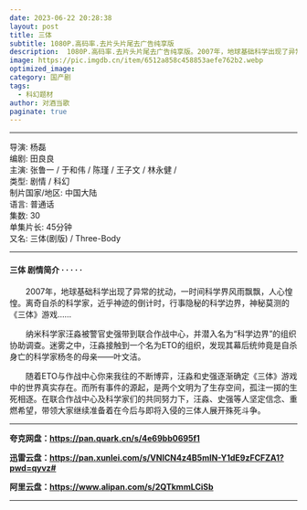```yaml
---
date: 2023-06-22 20:28:38
layout: post
title: 三体
subtitle: 1080P.高码率.去片头片尾去广告纯享版
description:  1080P.高码率.去片头片尾去广告纯享版。2007年，地球基础科学出现了异常的扰动，一时间科学界风雨飘飘，人心惶惶。离奇自杀的科学家，近乎神迹的倒计时，行事隐秘的科学边界...
image: https://pic.imgdb.cn/item/6512a858c458853aefe762b2.webp
optimized_image: 
category: 国产剧
tags:
  - 科幻题材
author: 对酒当歌
paginate: true
---
```



---

导演: 杨磊  
编剧: 田良良  
主演: 张鲁一 / 于和伟 / 陈瑾 / 王子文 / 林永健 /  
类型: 剧情 / 科幻  
制片国家/地区: 中国大陆  
语言: 普通话  
集数: 30  
单集片长: 45分钟  
又名: 三体(剧版) / Three-Body  

---

#### 三体 剧情简介 · · · · ·

　　2007年，地球基础科学出现了异常的扰动，一时间科学界风雨飘飘，人心惶惶。离奇自杀的科学家，近乎神迹的倒计时，行事隐秘的科学边界，神秘莫测的《三体》游戏……

　　纳米科学家汪淼被警官史强带到联合作战中心，并潜入名为“科学边界”的组织协助调查。迷雾之中，汪淼接触到一个名为ETO的组织，发现其幕后统帅竟是自杀身亡的科学家杨冬的母亲——叶文洁。

　　随着ETO与作战中心你来我往的不断博弈，汪淼和史强逐渐确定《三体》游戏中的世界真实存在。而所有事件的源起，是两个文明为了生存空间，孤注一掷的生死相逐。在联合作战中心及科学家们的共同努力下，汪淼、史强等人坚定信念、重燃希望，带领大家继续准备着在今后与即将入侵的三体人展开殊死斗争。

---

**夸克网盘：<https://pan.quark.cn/s/4e69bb0695f1>**

**迅雷云盘：<https://pan.xunlei.com/s/VNlCN4z4B5mIN-Y1dE9zFCFZA1?pwd=qyvz#>**

**阿里云盘：<https://www.alipan.com/s/2QTkmmLCiSb>**

---
